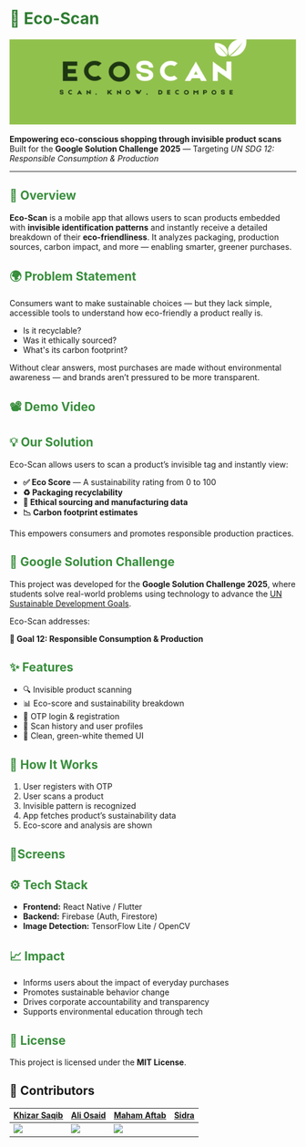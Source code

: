 
  <h1 style="color: #2e7d32;">🌿 Eco-Scan</h1>
 <img src="/images/Screenshot%202.png" alt="EcoScan Screenshot" width="800" height="150">

  <p><strong>Empowering eco-conscious shopping through invisible product scans</strong><br>
  Built for the <strong>Google Solution Challenge 2025</strong> — Targeting <em>UN SDG 12: Responsible Consumption & Production</em></p>

  <hr>

  <h2 style="color: #388e3c;">📘 Overview</h2>
  <p><strong>Eco-Scan</strong> is a mobile app that allows users to scan products embedded with <strong>invisible identification patterns</strong> and instantly receive a detailed breakdown of their <strong>eco-friendliness</strong>. It analyzes packaging, production sources, carbon impact, and more — enabling smarter, greener purchases.</p>

  <h2 style="color: #388e3c;">🌍 Problem Statement</h2>
  <p>Consumers want to make sustainable choices — but they lack simple, accessible tools to understand how eco-friendly a product really is.</p>
  <ul>
    <li>Is it recyclable?</li>
    <li>Was it ethically sourced?</li>
    <li>What's its carbon footprint?</li>
  </ul>
  <p>Without clear answers, most purchases are made without environmental awareness — and brands aren’t pressured to be more transparent.</p>

  <h2 style="color: #388e3c;">📽️ Demo Video</h2>
  
  <h2 style="color: #388e3c;">💡 Our Solution</h2>
  <p>Eco-Scan allows users to scan a product’s invisible tag and instantly view:</p>
  <ul>
    <li><strong>✅ Eco Score</strong> — A sustainability rating from 0 to 100</li>
    <li><strong>♻️ Packaging recyclability</strong></li>
    <li><strong>🌱 Ethical sourcing and manufacturing data</strong></li>
    <li><strong>📉 Carbon footprint estimates</strong></li>
  </ul>
  <p>This empowers consumers and promotes responsible production practices.</p>

  <h2 style="color: #388e3c;">🎯 Google Solution Challenge</h2>
  <p>This project was developed for the <strong>Google Solution Challenge 2025</strong>, where students solve real-world problems using technology to advance the <a href="https://sdgs.un.org/goals" target="_blank">UN Sustainable Development Goals</a>.</p>
  <p>Eco-Scan addresses:</p>
  <p><strong>🎯 Goal 12: Responsible Consumption & Production</strong></p>

  <h2 style="color: #388e3c;">✨ Features</h2>
  <ul>
    <li>🔍 Invisible product scanning</li>
    <li>📊 Eco-score and sustainability breakdown</li>
    <li>🔐 OTP login & registration</li>
    <li>🧾 Scan history and user profiles</li>
    <li>🎨 Clean, green-white themed UI</li>
  </ul>

  <h2 style="color: #388e3c;">🔎 How It Works</h2>
  <ol>
    <li>User registers with OTP</li>
    <li>User scans a product</li>
    <li>Invisible pattern is recognized</li>
    <li>App fetches product’s sustainability data</li>
    <li>Eco-score and analysis are shown</li>
  </ol>

  <h2 style="color: #388e3c;">🎨Screens</h2>

  <h2 style="color: #388e3c;">⚙️ Tech Stack</h2>
  <ul>
    <li><strong>Frontend:</strong> React Native / Flutter</li>
    <li><strong>Backend:</strong> Firebase (Auth, Firestore)</li>
    <li><strong>Image Detection:</strong> TensorFlow Lite / OpenCV</li>
  </ul>

  <h2 style="color: #388e3c;">📈 Impact</h2>
  <ul>
    <li>Informs users about the impact of everyday purchases</li>
    <li>Promotes sustainable behavior change</li>
    <li>Drives corporate accountability and transparency</li>
    <li>Supports environmental education through tech</li>
  </ul>


  <h2 style="color: #388e3c;">📄 License</h2>
  <p>This project is licensed under the <strong>MIT License</strong>.</p>
  
  ## 👥  Contributors
  
 |[Khizar Saqib](https://github.com/Khizarkk7)|[Ali Osaid](https://github.com/ali-osaid01)|[Maham Aftab](https://github.com/mahumaftab)|[Sidra]()|
|---|---|---|---|
|<img src="https://avatars.githubusercontent.com/u/124410812?v=4">|<img src="https://avatars.githubusercontent.com/u/183327585?v=4">|<img src="https://avatars.githubusercontent.com/u/211882705?v=4">|<img src="">|

</div>

